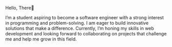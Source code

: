Hello, There👋

I’m a student aspiring to become a software engineer with a strong interest in programming and problem-solving. I am eager to build innovative solutions that make a difference. Currently, I’m honing my skills in web development and looking forward to collaborating on projects that challenge me and help me grow in this field.
